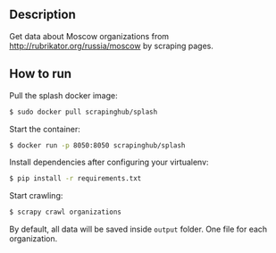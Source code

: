## Description

Get data about Moscow organizations from http://rubrikator.org/russia/moscow by scraping pages.

## How to run

Pull the splash docker image:

```bash
$ sudo docker pull scrapinghub/splash
```

Start the container:

```bash
$ docker run -p 8050:8050 scrapinghub/splash
```

Install dependencies after configuring your virtualenv:

```bash
$ pip install -r requirements.txt
```

Start crawling:

```bash
$ scrapy crawl organizations
```

By default, all data will be saved inside `output` folder. One file for each organization.
